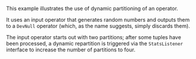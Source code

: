 This example illustrates the use of dynamic partitioning of an operator.

It uses an input operator that generates random numbers and outputs them to a
`DevNull` operator (which, as the name suggests, simply discards them).

The input operator starts out with two partitions; after some tuples have been
processed, a dynamic repartition is triggered via the `StatsListener` interface
to increase the number of partitions to four.
